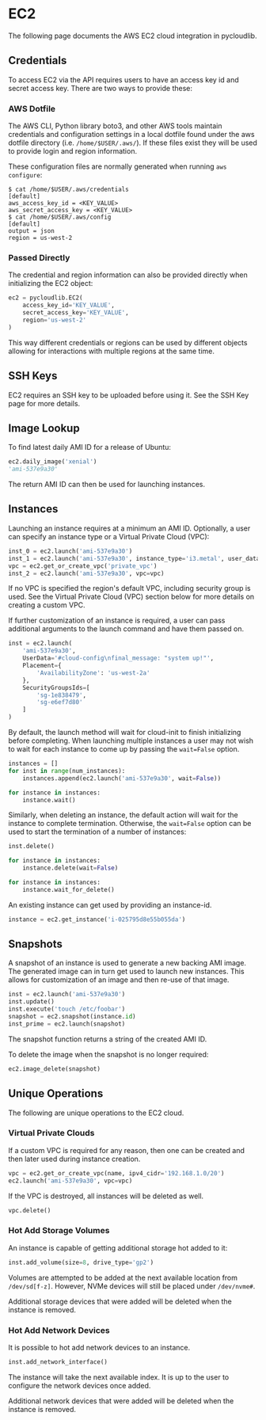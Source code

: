 # EC2

The following page documents the AWS EC2 cloud integration in pycloudlib.

## Credentials

To access EC2 via the API requires users to have an access key id and secret access key. There are two ways to provide these:

### AWS Dotfile

The AWS CLI, Python library boto3, and other AWS tools maintain credentials and configuration settings in a local dotfile found under the aws dotfile directory (i.e. `/home/$USER/.aws/`). If these files exist they will be used to provide login and region information.

These configuration files are normally generated when running `aws configure`:

```shell
$ cat /home/$USER/.aws/credentials
[default]
aws_access_key_id = <KEY_VALUE>
aws_secret_access_key = <KEY_VALUE>
$ cat /home/$USER/.aws/config
[default]
output = json
region = us-west-2
```

### Passed Directly

The credential and region information can also be provided directly when initializing the EC2 object:

```python
ec2 = pycloudlib.EC2(
    access_key_id='KEY_VALUE',
    secret_access_key='KEY_VALUE',
    region='us-west-2'
)
```

This way different credentials or regions can be used by different objects allowing for interactions with multiple regions at the same time.

## SSH Keys

EC2 requires an SSH key to be uploaded before using it. See the SSH Key page for more details.

## Image Lookup

To find latest daily AMI ID for a release of Ubuntu:

```python
ec2.daily_image('xenial')
'ami-537e9a30'
```

The return AMI ID can then be used for launching instances.

## Instances

Launching an instance requires at a minimum an AMI ID. Optionally, a user can specify an instance type or a Virtual Private Cloud (VPC):

```python
inst_0 = ec2.launch('ami-537e9a30')
inst_1 = ec2.launch('ami-537e9a30', instance_type='i3.metal', user_data=data)
vpc = ec2.get_or_create_vpc('private_vpc')
inst_2 = ec2.launch('ami-537e9a30', vpc=vpc)
```

If no VPC is specified the region's default VPC, including security group is used. See the Virtual Private Cloud (VPC) section below for more details on creating a custom VPC.

If further customization of an instance is required, a user can pass additional arguments to the launch command and have them passed on.

```python
inst = ec2.launch(
    'ami-537e9a30',
    UserData='#cloud-config\nfinal_message: "system up!"',
    Placement={
        'AvailabilityZone': 'us-west-2a'
    },
    SecurityGroupsIds=[
        'sg-1e838479',
        'sg-e6ef7d80'
    ]
)
```

By default, the launch method will wait for cloud-init to finish initializing before completing. When launching multiple instances a user may not wish to wait for each instance to come up by passing the `wait=False` option.

```python
instances = []
for inst in range(num_instances):
    instances.append(ec2.launch('ami-537e9a30', wait=False))

for instance in instances:
    instance.wait()
```

Similarly, when deleting an instance, the default action will wait for the instance to complete termination. Otherwise, the `wait=False` option can be used to start the termination of a number of instances:

```python
inst.delete()

for instance in instances:
    instance.delete(wait=False)

for instance in instances:
    instance.wait_for_delete()
```

An existing instance can get used by providing an instance-id.

```python
instance = ec2.get_instance('i-025795d8e55b055da')
```

## Snapshots

A snapshot of an instance is used to generate a new backing AMI image. The generated image can in turn get used to launch new instances. This allows for customization of an image and then re-use of that image.

```python
inst = ec2.launch('ami-537e9a30')
inst.update()
inst.execute('touch /etc/foobar')
snapshot = ec2.snapshot(instance.id)
inst_prime = ec2.launch(snapshot)
```

The snapshot function returns a string of the created AMI ID.

To delete the image when the snapshot is no longer required:

```python
ec2.image_delete(snapshot)
```

## Unique Operations

The following are unique operations to the EC2 cloud.

### Virtual Private Clouds

If a custom VPC is required for any reason, then one can be created
and then later used during instance creation.

```python
vpc = ec2.get_or_create_vpc(name, ipv4_cidr='192.168.1.0/20')
ec2.launch('ami-537e9a30', vpc=vpc)
```

If the VPC is destroyed, all instances will be deleted as well.

```python
vpc.delete()
```

### Hot Add Storage Volumes

An instance is capable of getting additional storage hot added to it:

```python
inst.add_volume(size=8, drive_type='gp2')
```

Volumes are attempted to be added at the next available location from `/dev/sd[f-z]`. However, NVMe devices will still be placed under `/dev/nvme#`.

Additional storage devices that were added will be deleted when the instance is removed.

### Hot Add Network Devices

It is possible to hot add network devices to an instance.

```python
inst.add_network_interface()
```

The instance will take the next available index. It is up to the user to configure the network devices once added.

Additional network devices that were added will be deleted when the instance is removed.
